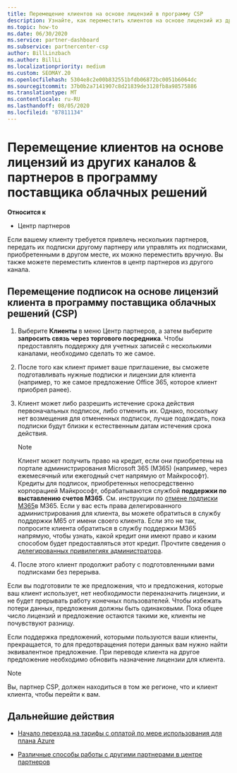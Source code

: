 ```yaml
---
title: Перемещение клиентов на основе лицензий в программу CSP
description: Узнайте, как переместить клиентов на основе лицензий из других каналов или другого партнера в программу поставщика облачных решений (CSP) в центре партнеров.
ms.topic: how-to
ms.date: 06/30/2020
ms.service: partner-dashboard
ms.subservice: partnercenter-csp
author: BillLinzbach
ms.author: BillLi
ms.localizationpriority: medium
ms.custom: SEOMAY.20
ms.openlocfilehash: 5304e8c2e00b832551bfdb06872bc0051b6064dc
ms.sourcegitcommit: 37b0b2a7141907c8d21839de3128fb8a98575886
ms.translationtype: MT
ms.contentlocale: ru-RU
ms.lasthandoff: 08/05/2020
ms.locfileid: "87811134"
---
```

# <a name="move-license-based-customers-from-other-channels--partners-to-the-cloud-solution-provider-program"></a>Перемещение клиентов на основе лицензий из других каналов & партнеров в программу поставщика облачных решений

**Относится к**

- Центр партнеров

Если вашему клиенту требуется привлечь нескольких партнеров, передать их подписки другому партнеру или управлять их подписками, приобретенными в другом месте, их можно переместить вручную. Вы также можете переместить клиентов в центр партнеров из другого канала.

## <a name="move-your-customers-license-based-subscriptions-to-the-cloud-solution-provider-program-csp"></a>Перемещение подписок на основе лицензий клиента в программу поставщика облачных решений (CSP)

1. Выберите **Клиенты** в меню Центр партнеров, а затем выберите **запросить связь через торгового посредника**. Чтобы предоставлять поддержку для учетных записей с несколькими каналами, необходимо сделать то же самое.

2. После того как клиент примет ваше приглашение, вы сможете подготавливать нужные подписки и лицензии для клиента (например, то же самое предложение Office 365, которое клиент приобрел ранее).

3. Клиент может либо разрешить истечение срока действия первоначальных подписок, либо отменить их. Однако, поскольку нет возмещения для отмененных подписок, лучше подождать, пока подписки будут близки к естественным датам истечения срока действия.


   >[!NOTE]
   >Клиент может получить право на кредит, если они приобретены на портале администрирования Microsoft 365 (M365) (например, через ежемесячный или ежегодный счет напрямую от Майкрософт). Кредиты для подписок, приобретенных непосредственно корпорацией Майкрософт, обрабатываются службой **поддержки по выставлению счетов M365**. См. инструкции по [отмене подписки M365](https://docs.microsoft.com/microsoft-365/commerce/subscriptions/cancel-your-subscription)в M365. Если у вас есть права делегированного администрирования для клиента, вы можете обратиться в службу поддержки M65 от имени своего клиента. Если это не так, попросите клиента обратиться в службу поддержки M365 напрямую, чтобы узнать, какой кредит они имеют право и каким способом будет предоставляться этот кредит. Прочтите сведения о [делегированных привилегиях администратора](customers-revoke-admin-privileges.md).


4. После этого клиент продолжит работу с подготовленными вами подписками без перерыва.

Если вы подготовили те же предложения, что и предложения, которые ваш клиент использует, нет необходимости переназначить лицензии, и не будет прерывать работу конечных пользователей. Чтобы избежать потери данных, предложения должны быть одинаковыми. Пока общее число лицензий и предложение остаются такими же, клиенты не почувствуют разницу.

Если поддержка предложений, которыми пользуются ваши клиенты, прекращается, то для предотвращения потери данных вам нужно найти эквивалентное предложение. При переводе клиента на другое предложение необходимо обновить назначение лицензии для клиента.

>[!NOTE]
> Вы, партнер CSP, должен находиться в том же регионе, что и клиент клиента, чтобы перейти к вам.

## <a name="next-steps"></a>Дальнейшие действия

- [Начало перехода на тарифы с оплатой по мере использования для плана Azure](azure-plan-get-started.md)
 

- [Различные способы работы с другими партнерами в центре партнеров](work-with-other-partners.md)
